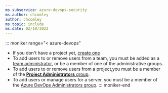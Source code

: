 ```yaml
---
ms.subservice: azure-devops-security
ms.author: chcomley
author: chcomley
ms.topic: include
ms.date: 02/10/2022
---
```


::: moniker range="< azure-devops"  

* If you don't have a project yet, [create one](../organizations/projects/create-project.md) 
* To add users to or remove users from a team, you must be added as a [team administrator](../organizations/settings/add-team-administrator.md), or be a member of one of the administrative groups.  
* To add users to or remove users from a project,you must be a member of the [**Project Administrators** group](../organizations/security/change-project-level-permissions.md). 
* To add users or manage users for a server, you must be a member of the [Azure DevOps Administrators group](/azure/devops/server/admin/add-administrator).
::: moniker-end
